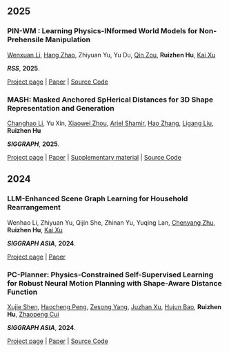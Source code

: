 ## 2025

### PIN-WM : Learning Physics-INformed World Models for Non-Prehensile Manipulation

[Wenxuan Li](https://github.com/XuAdventurer), [Hang Zhao]( http://alexfrom0815.github.io/), Zhiyuan Yu, Yu Du, [Qin Zou]( https://sites.google.com/site/qinzoucn), **Ruizhen Hu**, [Kai Xu]( http://kevinkaixu.net/)

_**RSS**_, **2025**.

[Project page](https://pinwm.github.io/) | [Paper](https://www.arxiv.org/abs/2504.16693) | [Source Code](https://github.com/XuAdventurer/PIN-WM)

### MASH: Masked Anchored SpHerical Distances for 3D Shape Representation and Generation

[Changhao Li](https://565353780.github.io/), Yu Xin, [Xiaowei Zhou](  https://xzhou.me/), [Ariel Shamir]( https://faculty.runi.ac.il/arik/site/index.asp), [Hao Zhang](  https://www.cs.sfu.ca/~haoz/), [Ligang Liu]( http://staff.ustc.edu.cn/~lgliu/), **Ruizhen Hu**

_**SIGGRAPH**_, **2025**.

[Project page](https://changhao-tech.github.io/MASH/) | [Paper](https://changhao-tech.github.io/MASH/paper/2025_SIG_MASH.pdf) | [Supplementary material](https://changhao-tech.github.io/MASH/paper/2025_SIG_MASH_suppl.pdf) | [Source Code](https://github.com/565353780/ma-sh)

## 2024

### LLM-Enhanced Scene Graph Learning for Household Rearrangement

Wenhao Li, Zhiyuan Yu, Qijin She, Zhinan Yu, Yuqing Lan, [Chenyang Zhu](https://www.zhuchenyang.net/), **Ruizhen Hu**, [Kai Xu](https://kevinkaixu.net/)

_**SIGGRAPH ASIA**_, **2024**.

[Project page](https://davit666.github.io/AEG-rearrangement/) | [Paper](https://arxiv.org/abs/2408.12093)

### PC-Planner: Physics-Constrained Self-Supervised Learning for Robust Neural Motion Planning with Shape-Aware Distance Function

[Xujie Shen](https://github.com/fishcrap/), [Haocheng Peng](https://github.com/HaoChenga/), [Zesong Yang]( https://github.com/YZsZY/), [Juzhan Xu]( https://github.com/Juzhan/), [Hujun Bao]( http://www.cad.zju.edu.cn/home/bao/), **Ruizhen Hu**, [Zhaopeng Cui]( https://zhpcui.github.io/)

_**SIGGRAPH ASIA**_, **2024**.

[Project page](https://zju3dv.github.io/pc-planner/) | [Paper](https://arxiv.org/abs/2410.12805) | [Source Code](https://github.com/fishcrap/pc-planner)
